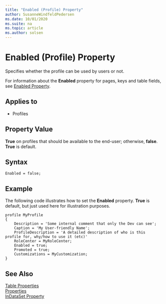 ```yaml
---
title: "Enabled (Profile) Property"
author: SusanneWindfeldPedersen
ms.date: 10/01/2020
ms.suite: na
ms.topic: article
ms.author: solsen
---
```


# Enabled (Profile) Property

Specifies whether the profile can be used by users or not.

For information about the **Enabled** property for pages, keys and table fields, see [Enabled Property](devenv-enabled-property.md).

## Applies to  

- Profiles

## Property Value

**True** on profiles that should be available to the end-user; otherwise, **false**. **True** is default.

## Syntax

```AL
Enabled = false;
```

## Example

The following code illustrates how to set the **Enabled** property. **True** is default, but just used here for illustration purposes.
 
```AL
profile MyProfile
{ 
    Description = 'Some internal comment that only the Dev can see'; 
    Caption = 'My User-friendly Name'; 
    ProfileDescription = 'A detailed description of who is this profile for, why/how to use it (etc)' 
    RoleCenter = MyRoleCenter; 
    Enabled = true; 
    Promoted = true; 
    Customizations = MyCustomization;
} 
```

## See Also  

[Table Properties](devenv-table-properties.md)  
[Properties](devenv-properties.md)  
[InDataSet Property](devenv-indataset-property.md)
